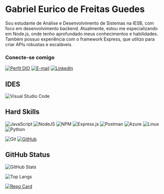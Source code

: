 
# Gabriel Eurico de Freitas Guedes

Sou estudante de Análise e Desenvolvimento de Sistemas na IESB, com foco em desenvolvimento backend. Atualmente, estou me especializando em Node.js, onde tenho aprofundado meus conhecimentos e habilidades. Também possuo experiência com o framework Express, que utilizo para criar APIs robustas e escaláveis.

### Conecte-se comigo 

[![Perfil DIO](https://img.shields.io/badge/-Meu%20Perfil%20na%20DIO-30A3DC?style=for-the-badge)](https://web.dio.me/users/gabrielzin2014?tab=achievements)
[![E-mail](https://img.shields.io/badge/-Email-000?style=for-the-badge&logo=microsoft-outlook&logoColor=007BFF)](mailto:gabriel.euric99@outlook.com) 
[![LinkedIn](https://img.shields.io/badge/LinkedIn-0077B5?style=for-the-badge&logo=linkedin&logoColor=white)](https://www.linkedin.com/in/gabriel-eurico-de-freitas-guedes-753614230/)


## IDES
![Visual Studio Code](https://img.shields.io/badge/Visual%20Studio%20Code-0078d7.svg?style=for-the-badge&logo=visual-studio-code&logoColor=white)

## Hard Skills
![JavaScript](https://img.shields.io/badge/JavaScript-F7DF1E?style=for-the-badge&logo=javascript&logoColor=black)
![NodeJS](https://img.shields.io/badge/node.js-6DA55F?style=for-the-badge&logo=node.js&logoColor=white)
![NPM](https://img.shields.io/badge/NPM-%23CB3837.svg?style=for-the-badge&logo=npm&logoColor=white)
![Express.js](https://img.shields.io/badge/express.js-%23404d59.svg?style=for-the-badge&logo=express&logoColor=%2361DAFB)
![Postman](https://img.shields.io/badge/Postman-FF6C37?style=for-the-badge&logo=postman&logoColor=white)
![Azure](https://img.shields.io/badge/Azure-blue?style=for-the-badge&logo=microsoft%20azure&logoColor=blue&labelColor=FFFFFF&link=https%3A%2F%2Fimages.app.goo.gl%2FK7PN1jYJd57x4q7A8)
![Linux](https://img.shields.io/badge/Linux-000?style=for-the-badge&logo=linux&logoColor=FCC624)
![Python](https://img.shields.io/badge/python-3670A0?style=for-the-badge&logo=python&logoColor=ffdd54)


![Git](https://img.shields.io/badge/GIT-E44C30?style=for-the-badge&logo=git&logoColor=white)
[![GitHub](https://img.shields.io/badge/GitHub-000?style=for-the-badge&logo=github&logoColor=30A3DC)](https://docs.github.com/)


## GitHub Status

![GitHub Stats](https://github-readme-stats.vercel.app/api?username=GabrielEur1co&theme=transparent&bg_color=000&border_color=30A3DC&show_icons=true&icon_color=30A3DC&title_color=E94D5F&text_color=FFF)

![Top Langs](https://github-readme-stats-git-masterrstaa-rickstaa.vercel.app/api/top-langs/?username=GabrielEur1co&bg_color=000&border_color=30A3DC&title_color=E94D5F&text_color=FFF)


[![Repo Card](https://github-readme-stats.vercel.app/api/pin/?username=GabrielEur1co&repo=API-champions-league-players&bg_color=000&border_color=30A3DC&show_icons=true&icon_color=30A3DC&title_color=E94D5F&text_color=FFF)](https://github.com/GabrielEur1co/API-champions-league-playersProjeto-DioBank)
